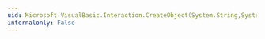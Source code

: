 ```yaml
---
uid: Microsoft.VisualBasic.Interaction.CreateObject(System.String,System.String)
internalonly: False
---
```

